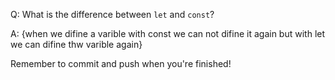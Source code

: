 Q: What is the difference between `let` and `const`?

A: {when we difine a varible with const we can not difine it again but with let we can difine thw varible again}


Remember to commit and push when you're finished!
